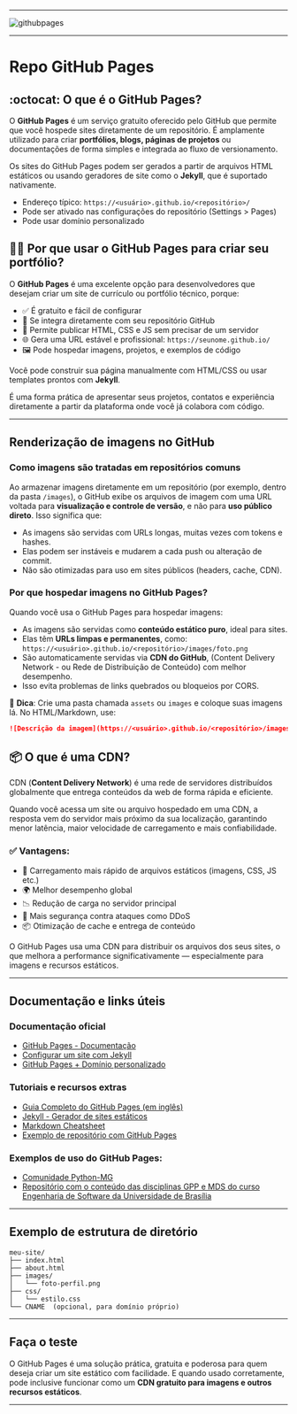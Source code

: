 -----

<img alt="githubpages" src="https://joaopauloaramuni.github.io/image/githubpages2.png?raw=true"/>

-----

# Repo GitHub Pages

## :octocat: O que é o GitHub Pages?

O **GitHub Pages** é um serviço gratuito oferecido pelo GitHub que permite que você hospede sites diretamente de um repositório. É amplamente utilizado para criar **portfólios, blogs, páginas de projetos** ou documentações de forma simples e integrada ao fluxo de versionamento.

Os sites do GitHub Pages podem ser gerados a partir de arquivos HTML estáticos ou usando geradores de site como o **Jekyll**, que é suportado nativamente.

- Endereço típico: `https://<usuário>.github.io/<repositório>/`
- Pode ser ativado nas configurações do repositório (Settings > Pages)
- Pode usar domínio personalizado

## 🧑‍💻 Por que usar o GitHub Pages para criar seu portfólio?

O **GitHub Pages** é uma excelente opção para desenvolvedores que desejam criar um site de currículo ou portfólio técnico, porque:

- ✅ É gratuito e fácil de configurar
- 🔗 Se integra diretamente com seu repositório GitHub
- 🧾 Permite publicar HTML, CSS e JS sem precisar de um servidor
- 🌐 Gera uma URL estável e profissional: `https://seunome.github.io/`
- 🖼️ Pode hospedar imagens, projetos, e exemplos de código

Você pode construir sua página manualmente com HTML/CSS ou usar templates prontos com **Jekyll**.

É uma forma prática de apresentar seus projetos, contatos e experiência diretamente a partir da plataforma onde você já colabora com código.

---

## Renderização de imagens no GitHub

### Como imagens são tratadas em repositórios comuns

Ao armazenar imagens diretamente em um repositório (por exemplo, dentro da pasta `/images`), o GitHub exibe os arquivos de imagem com uma URL voltada para **visualização e controle de versão**, e não para **uso público direto**. Isso significa que:

- As imagens são servidas com URLs longas, muitas vezes com tokens e hashes.
- Elas podem ser instáveis e mudarem a cada push ou alteração de commit.
- Não são otimizadas para uso em sites públicos (headers, cache, CDN).

### Por que hospedar imagens no GitHub Pages?

Quando você usa o GitHub Pages para hospedar imagens:

- As imagens são servidas como **conteúdo estático puro**, ideal para sites.
- Elas têm **URLs limpas e permanentes**, como:  
  `https://<usuário>.github.io/<repositório>/images/foto.png`
- São automaticamente servidas via **CDN do GitHub**, (Content Delivery Network - ou Rede de Distribuição de Conteúdo) com melhor desempenho.
- Isso evita problemas de links quebrados ou bloqueios por CORS.

📌 **Dica**: Crie uma pasta chamada `assets` ou `images` e coloque suas imagens lá. No HTML/Markdown, use:

```markdown
![Descrição da imagem](https://<usuário>.github.io/<repositório>/images/nome-da-imagem.png)
```

## 📦 O que é uma CDN?

CDN (**Content Delivery Network**) é uma rede de servidores distribuídos globalmente que entrega conteúdos da web de forma rápida e eficiente.

Quando você acessa um site ou arquivo hospedado em uma CDN, a resposta vem do servidor mais próximo da sua localização, garantindo menor latência, maior velocidade de carregamento e mais confiabilidade.

### ✅ Vantagens:

- 🚀 Carregamento mais rápido de arquivos estáticos (imagens, CSS, JS etc.)
- 🌍 Melhor desempenho global
- 📉 Redução de carga no servidor principal
- 🔐 Mais segurança contra ataques como DDoS
- 📦 Otimização de cache e entrega de conteúdo

O GitHub Pages usa uma CDN para distribuir os arquivos dos seus sites, o que melhora a performance significativamente — especialmente para imagens e recursos estáticos.

---

## Documentação e links úteis

### Documentação oficial
- [GitHub Pages - Documentação](https://docs.github.com/pt/pages)
- [Configurar um site com Jekyll](https://docs.github.com/pt/pages/setting-up-a-github-pages-site-with-jekyll)
- [GitHub Pages + Domínio personalizado](https://docs.github.com/pt/pages/configuring-a-custom-domain-for-your-github-pages-site)

### Tutoriais e recursos extras
- [Guia Completo do GitHub Pages (em inglês)](https://pages.github.com/)
- [Jekyll - Gerador de sites estáticos](https://jekyllrb.com/)
- [Markdown Cheatsheet](https://www.markdownguide.org/cheat-sheet/)
- [Exemplo de repositório com GitHub Pages](https://github.com/daattali/beautiful-jekyll)

### Exemplos de uso do GitHub Pages:
- [Comunidade Python-MG](https://pythonmg.github.io/)
- [Repositório com o conteúdo das disciplinas GPP e MDS do curso Engenharia de Software da Universidade de Brasília](https://fga-eps-mds.github.io/A-Disciplina-MDS-EPS/)

---

## Exemplo de estrutura de diretório

```
meu-site/
├── index.html
├── about.html
├── images/
│   └── foto-perfil.png
├── css/
│   └── estilo.css
└── CNAME  (opcional, para domínio próprio)
```

---

## Faça o teste

O GitHub Pages é uma solução prática, gratuita e poderosa para quem deseja criar um site estático com facilidade. E quando usado corretamente, pode inclusive funcionar como um **CDN gratuito para imagens e outros recursos estáticos**.

-----

